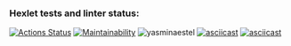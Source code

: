### Hexlet tests and linter status:

[![Actions Status](https://github.com/yasminaestel/frontend-project-lvl1/workflows/hexlet-check/badge.svg)](https://github.com/yasminaestel/frontend-project-lvl1/actions)
[![Maintainability](https://api.codeclimate.com/v1/badges/a99a88d28ad37a79dbf6/maintainability)](https://codeclimate.com/github/codeclimate/codeclimate/maintainability)
![yasminaestel](https://github.com/yasminaestel/frontend-project-lvl1/actions/workflows/frontend-project-lvl1.yml/badge.svg)
[![asciicast](https://asciinema.org/a/EEjqjTfnoXbzFKIh2GapdRyFb.svg)](https://asciinema.org/a/EEjqjTfnoXbzFKIh2GapdRyFb)
[![asciicast](https://asciinema.org/a/LMjGe1tRg7JDJp8GuinhxlZ90.svg)](https://asciinema.org/a/LMjGe1tRg7JDJp8GuinhxlZ90)
